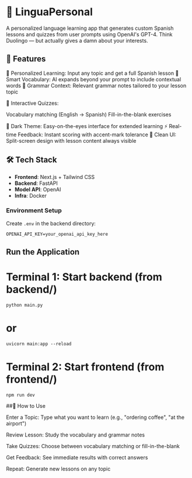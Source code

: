 # 🧠 LinguaPersonal

A personalized language learning app that generates custom Spanish lessons and quizzes from user prompts using OpenAI's GPT-4. Think Duolingo — but actually gives a damn about your interests.

## 🚀 Features

🎯 Personalized Learning: Input any topic and get a full Spanish lesson
📖 Smart Vocabulary: AI expands beyond your prompt to include contextual words
📝 Grammar Context: Relevant grammar notes tailored to your lesson topic

🧩 Interactive Quizzes:

Vocabulary matching (English → Spanish)
Fill-in-the-blank exercises


🌙 Dark Theme: Easy-on-the-eyes interface for extended learning
⚡ Real-time Feedback: Instant scoring with accent-mark tolerance
🎨 Clean UI: Split-screen design with lesson content always visible

## 🛠 Tech Stack

- **Frontend**: Next.js + Tailwind CSS
- **Backend**: FastAPI
- **Model API**: OpenAI
- **Infra**: Docker

### Environment Setup

Create `.env` in the backend directory:

```env
OPENAI_API_KEY=your_openai_api_key_here
```

## Run the Application
 
# Terminal 1: Start backend (from backend/)
```
python main.py
```

# or
```
uvicorn main:app --reload
```

# Terminal 2: Start frontend (from frontend/)
```
npm run dev
```

##📱 How to Use

Enter a Topic: Type what you want to learn (e.g., "ordering coffee", "at the airport")

Review Lesson: Study the vocabulary and grammar notes

Take Quizzes: Choose between vocabulary matching or fill-in-the-blank

Get Feedback: See immediate results with correct answers

Repeat: Generate new lessons on any topic
